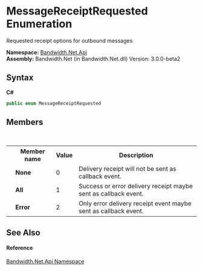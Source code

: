﻿# MessageReceiptRequested Enumeration
 

Requested receipt options for outbound messages

**Namespace:**&nbsp;<a href ="N_Bandwidth_Net_Api.md">Bandwidth.Net.Api</a><br />**Assembly:**&nbsp;Bandwidth.Net (in Bandwidth.Net.dll) Version: 3.0.0-beta2

## Syntax

**C#**<br />
``` C#
public enum MessageReceiptRequested
```


## Members
&nbsp;<table><tr><th></th><th>Member name</th><th>Value</th><th>Description</th></tr><tr><td /><td target="F:Bandwidth.Net.Api.MessageReceiptRequested.None">**None**</td><td>0</td><td>Delivery receipt will not be sent as callback event.</td></tr><tr><td /><td target="F:Bandwidth.Net.Api.MessageReceiptRequested.All">**All**</td><td>1</td><td>Success or error delivery receipt maybe sent as callback event.</td></tr><tr><td /><td target="F:Bandwidth.Net.Api.MessageReceiptRequested.Error">**Error**</td><td>2</td><td>Only error delivery receipt event maybe sent as callback event.</td></tr></table>

## See Also


#### Reference
<a href ="N_Bandwidth_Net_Api.md">Bandwidth.Net.Api Namespace</a><br />